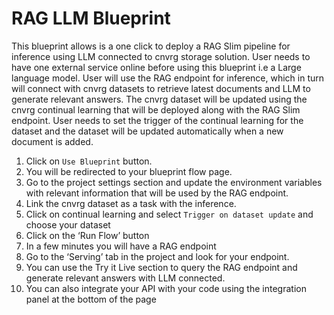# RAG LLM Blueprint

This blueprint allows is a one click to deploy a RAG Slim pipeline for inference using LLM connected to cnvrg storage solution. User needs to have one external service online before using this blueprint i.e a Large language model. User will use the RAG endpoint for inference, which in turn will connect with cnvrg datasets to retrieve latest documents and LLM to generate relevant answers.
The cnvrg dataset will be updated using the cnvrg continual learning that will be deployed along with the RAG Slim endpoint. User needs to set the trigger of the continual learning for the dataset and the dataset will be updated automatically when a new document is added.  

1. Click on `Use Blueprint` button.
2. You will be redirected to your blueprint flow page.
3. Go to the project settings section and update the environment variables with relevant information that will be used by the RAG endpoint.
4. Link the cnvrg dataset as a task with the inference.
5. Click on continual learning and select `Trigger on dataset update` and choose your dataset
6. Click on the ‘Run Flow’ button
7. In a few minutes you will have a RAG endpoint
8. Go to the ‘Serving’ tab in the project and look for your endpoint.
9. You can use the Try it Live section to query the RAG endpoint and generate relevant answers with LLM connected.
10. You can also integrate your API with your code using the integration panel at the bottom of the page


